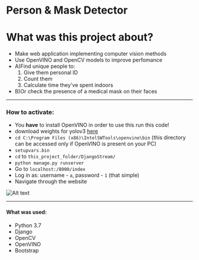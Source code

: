 
# Person & Mask Detector
# What was this project about?
* Make web application implementing computer vision methods
* Use OpenVINO and OpenCV models to improve perfomance
* A)Find unique people to:
    1. Give them personal ID 
    2. Count them
    3. Calculate time they've spent indoors
* B)Or check the presence of a medical mask on their faces
 ____
### How to activate:
- You <strong>have</strong> to install OpenVINO in order to use this run this code!
- download weights for yolov3 [here](https://yadi.sk/d/vR00d0nHVo1qUA)
- `cd C:\Program Files (x86)\IntelSWTools\openvino\bin` (this directory can be accessed only if OpenVINO is present on your PC)
- `setupvars.bin`
- `cd` to `this_project_folder/DjangoStream/`
- `python manage.py runserver`
- Go to `localhost:/8000/index` 
- Log in as: username - `a`, password - `1` (that simple) 
- Navigate through the website 

![Alt text](https://github.com/kremlev404/MaskDetectionHackathon/blob/kremlev/1.gif "Result")
____
#### What was used:
- Python 3.7
- Django
- OpenCV
- OpenVINO
- Bootstrap


